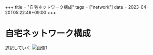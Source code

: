 +++
title = "自宅ネットワーク構成"
tags = ["network"]
date = 2023-04-20T05:22:46+09:00
+++

# 自宅ネットワーク構成

追記していく
![画像1](/home_network.png)
